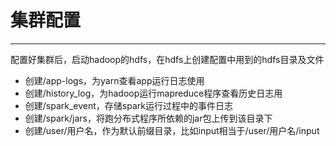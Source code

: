 # 集群配置

------------------

配置好集群后，启动hadoop的hdfs，在hdfs上创建配置中用到的hdfs目录及文件

* 创建/app-logs，为yarn查看app运行日志使用
* 创建/history_log，为hadoop运行mapreduce程序查看历史日志用
* 创建/spark_event，存储spark运行过程中的事件日志
* 创建/spark/jars，将跑分布式程序所依赖的jar包上传到该目录下
* 创建/user/用户名，作为默认前缀目录，比如input相当于/user/用户名/input